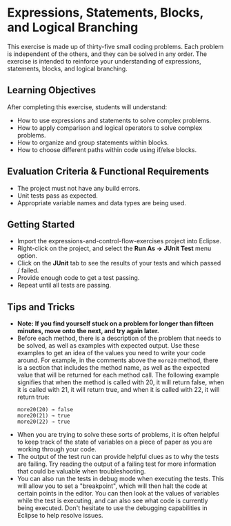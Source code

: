 # Expressions, Statements, Blocks, and Logical Branching

This exercise is made up of thirty-five small coding problems. Each problem is independent of the others, and they can be solved in any order. The exercise is intended to reinforce your understanding of expressions, statements, blocks, and logical branching.

## Learning Objectives

After completing this exercise, students will understand:

* How to use expressions and statements to solve complex problems.
* How to apply comparison and logical operators to solve complex problems.
* How to organize and group statements within blocks.
* How to choose different paths within code using if/else blocks.

## Evaluation Criteria & Functional Requirements

* The project must not have any build errors.
* Unit tests pass as expected.
* Appropriate variable names and data types are being used.

## Getting Started

* Import the expressions-and-control-flow-exercises project into Eclipse.
* Right-click on the project, and select the **Run As -> JUnit Test** menu option.
* Click on the **JUnit** tab to see the results of your tests and which passed / failed.
* Provide enough code to get a test passing.
* Repeat until all tests are passing.

## Tips and Tricks

* **Note: If you find yourself stuck on a problem for longer than fifteen minutes, move onto the next, and try again later.**
* Before each method, there is a description of the problem that needs to be solved, as well as examples with expected output. Use these examples to get an idea of the values you need to write your code around. For example, in the comments above the `more20` method, there is a section that includes the method name, as well as the expected value that will be returned for each method call. The following example signifies that when the method is called with 20, it will return false, when it is called with 21, it will return true, and when it is called with 22, it will return true:
    ```
    more20(20) → false
    more20(21) → true
    more20(22) → true
    ```
* When you are trying to solve these sorts of problems, it is often helpful to keep track of the state of variables on a piece of paper as you are working through your code.
* The output of the test run can provide helpful clues as to why the tests are failing. Try reading the output of a failing test for more information that could be valuable when troubleshooting.
* You can also run the tests in debug mode when executing the tests. This will allow you to set a "breakpoint", which will then halt the code at certain points in the editor. You can then look at the values of variables while the test is executing, and can also see what code is currently being executed. Don't hesitate to use the debugging capabilities in Eclipse to help resolve issues.

